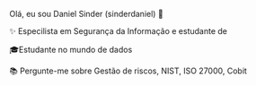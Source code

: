 Olá, eu sou Daniel Sinder (sinderdaniel) 👋

✨ Especilista em Segurança da Informação e estudante de 

🎓Estudante no mundo de dados

📚 Pergunte-me sobre Gestão de riscos, NIST, ISO 27000, Cobit
